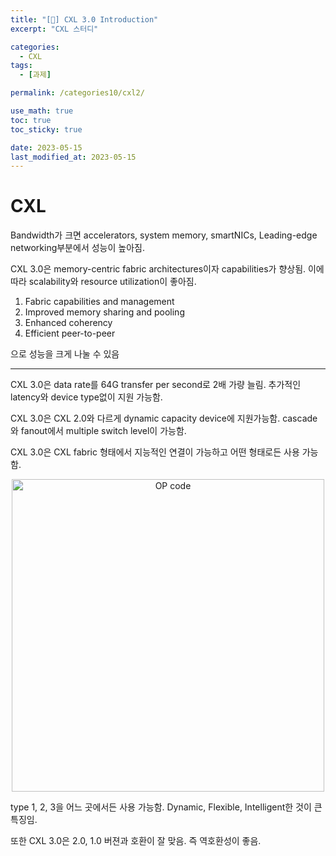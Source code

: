 ```yaml
---
title: "[👊] CXL 3.0 Introduction"
excerpt: "CXL 스터디"

categories:
  - CXL
tags:
  - [과제]

permalink: /categories10/cxl2/

use_math: true
toc: true
toc_sticky: true

date: 2023-05-15
last_modified_at: 2023-05-15
---
```


# CXL
 
Bandwidth가 크면 accelerators, system memory, smartNICs, Leading-edge networking부분에서 성능이 높아짐. 

CXL 3.0은 memory-centric fabric architectures이자 capabilities가 향상됨. 이에 따라 scalability와 resource utilization이 좋아짐.

1. Fabric capabilities and management
2. Improved memory sharing and pooling
3. Enhanced coherency
4. Efficient peer-to-peer

으로 성능을 크게 나눌 수 있음

---

CXL 3.0은 data rate를 64G transfer per second로 2배 가량 늘림. 추가적인 latency와 device type없이 지원 가능함. 

CXL 3.0은 CXL 2.0와 다르게 dynamic capacity device에 지원가능함. cascade와 fanout에서 multiple switch level이 가능함. 

CXL 3.0은 CXL fabric 형태에서 지능적인 연결이 가능하고 어떤 형태로든 사용 가능함. 

<p align="center"><img src="../../assets/images/051501.png" width="500px" height="500px" title="OP code 예시" alt="OP code" ><img></p>

type 1, 2, 3을 어느 곳에서든 사용 가능함. Dynamic, Flexible, Intelligent한 것이 큰 특징임. 

또한 CXL 3.0은 2.0, 1.0 버젼과 호환이 잘 맞음. 즉 역호환성이 좋음. 
